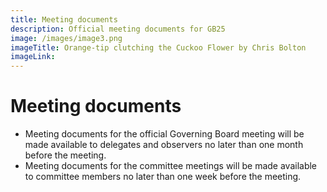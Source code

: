 ```yaml
---
title: Meeting documents
description: Official meeting documents for GB25
image: /images/image3.png
imageTitle: Orange-tip clutching the Cuckoo Flower by Chris Bolton
imageLink: 
---
```


# Meeting documents

- Meeting documents for the official Governing Board meeting will be made available to delegates and observers no later than one month before the meeting.
- Meeting documents for the committee meetings will be made available to committee members no later than one week before the meeting.

